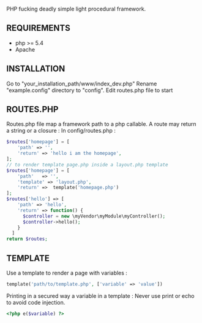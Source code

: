 PHP fucking deadly simple light procedural framework.

REQUIREMENTS
-------------

* php >= 5.4
* Apache

INSTALLATION
-------------

Go to "your_installation_path/www/index_dev.php"
Rename "example.config" directory to "config".
Edit routes.php file to start

ROUTES.PHP
--------------

Routes.php file map a framework path to a php callable.
A route may return a string or a closure :
In config/routes.php :

```php
$routes['homepage'] = [
    'path' => '',
    'return' => 'hello i am the homepage',
];
// to render template page.php inside a layout.php template
$routes['homepage'] = [
    'path'   => '',
    'template' => 'layout.php',
    'return' =>  template('homepage.php')
];
$routes['hello'] => [
    'path' => 'hello',
    'return' => function() {
      $controller = new \myVendor\myModule\myController();
      $controller->hello();
    }
  ]
return $routes;
```

TEMPLATE
---------------

Use a template to render a page with variables :
```php
template('path/to/template.php', ['variable' => 'value'])
```

Printing in a secured way a variable in a template :
Never use print or echo to avoid code injection.
```php
<?php e($variable) ?>
```